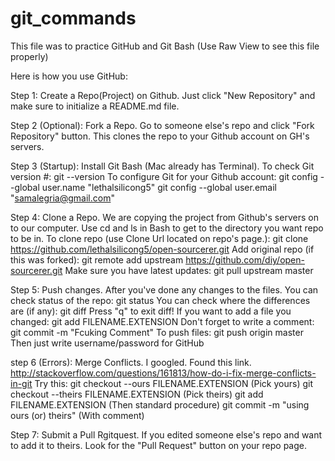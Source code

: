 git_commands
============

This file was to practice GitHub and Git Bash (Use Raw View to see this file properly)

Here is how you use GitHub:

Step 1: Create a Repo(Project) on Github. Just click "New Repository" and make sure to initialize a README.md file.

Step 2 (Optional): Fork a Repo. Go to someone else's repo and click "Fork Repository" button. This clones the repo to your Github account on GH's servers.

Step 3 (Startup): Install Git Bash (Mac already has Terminal).
	To check Git version #:
		git --version
	To configure Git for your Github account:
		git config --global user.name "lethalsilicong5"
		git config --global user.email "samalegria@gmail.com"

Step 4: Clone a Repo. We are copying the project from Github's servers on to our computer.
	Use cd and ls in Bash to get to the directory you want repo to be in.
	To clone repo (use Clone Url located on repo's page.):
		git clone https://github.com/lethalsilicong5/open-sourcerer.git
	Add original repo (if this was forked):
		git remote add upstream https://github.com/diy/open-sourcerer.git
	Make sure you have latest updates:
		git pull upstream master

Step 5: Push changes. After you've done any changes to the files.
	You can check status of the repo:
		git status
	You can check where the differences are (if any):
		git diff
		Press "q" to exit diff!
	If you want to add a file you changed:
		git add FILENAME.EXTENSION
	Don't forget to write a comment:
		git commit -m "Fcuking Comment"
	To push files:
		git push origin master
	Then just write username/password for GitHub

step 6 (Errors): Merge Conflicts. I googled. Found this link. http://stackoverflow.com/questions/161813/how-do-i-fix-merge-conflicts-in-git
	Try this:
		git checkout --ours FILENAME.EXTENSION (Pick yours)
		git checkout --theirs FILENAME.EXTENSION (Pick theirs)
		git add FILENAME.EXTENSION (Then standard procedure)
		git commit -m "using ours (or) theirs" (With comment)


Step 7: Submit a Pull Rgitquest. If you edited someone else's repo and want to add it to theirs. Look for the "Pull Request" button on your repo page.
